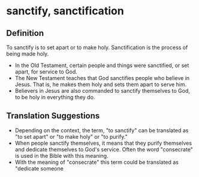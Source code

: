 # sanctify, sanctification

## Definition

To sanctify is to set apart or to make holy. Sanctification is the process of being made holy.

* In the Old Testament, certain people and things were sanctified, or set apart, for service to God.
* The New Testament teaches that God sanctifies people who believe in Jesus. That is, he makes them holy and sets them apart to serve him.
* Believers in Jesus are also commanded to sanctify themselves to God, to be holy in everything they do.


## Translation Suggestions



* Depending on the context, the term, "to sanctify" can be translated as "to set apart" or "to make holy" or "to purify."
* When people sanctify themselves, it means that they purify themselves and dedicate themselves to God's service. Often the word "consecrate" is used in the Bible with this meaning.
* With the meaning of "consecrate" this term could be translated as "dedicate someone